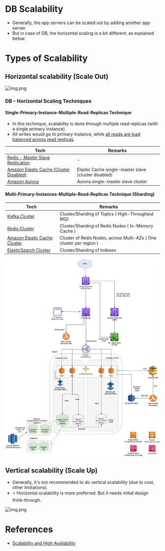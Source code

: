 
# DB Scalability
- Generally, the app servers can be scaled out by adding another app server.
- But in case of DB, the horizontal scaling is a bit different, as explained below.

# Types of Scalability

## Horizontal scalability (Scale Out)

![img.png](https://dzone.com/storage/temp/5747694-picture1.png)

### DB - Horizontal Scaling Techniques

#### Single-Primary-Instance-Multiple-Read-Replicas Technique
- In this technique, scalability is done through multiple read replicas (with a single primary instance).
- All writes would go to primary instance, while [all reads are load balanced across read replicas](LoadBalancer.md).

| Tech                                                                                                                                                                | Remarks                                              |
|---------------------------------------------------------------------------------------------------------------------------------------------------------------------|------------------------------------------------------|
| [Redis - Master Slave Replication](../3_DatabaseComponents/In-Memory-Cache/Redis/RedisMasterSlaveReplication.md)                                                    | -                                                    |
| [Amazon Elastic Cache (Cluster Disabled)](../../2_AWSComponents/6_DatabaseServices/AmazonElasticCache.md#redis-cluster-mode-disabled-vs-redis-cluster-mode-enabled) | Elastic Cache single-master slave (cluster disabled) |
| [Amazon Aurora](../../2_AWSComponents/6_DatabaseServices/AmazonRDSAurora/Readme.md)                                                                                 | Aurora single-master slave cluster                   |

#### Multi-Primary-Instances-Multiple-Read-Replicas Technique (Sharding)

| Tech                                                                                                                                                     | Remarks                                                                            |
|----------------------------------------------------------------------------------------------------------------------------------------------------------|------------------------------------------------------------------------------------|
| [Kafka Cluster](../4_MessageBrokers/Kafka.md)                                                                                                            | Cluster/Sharding of Topics ( High-Throughput MQ)                                   |                     
| [Redis Cluster](../3_DatabaseComponents/In-Memory-Cache/Redis/RedisCluster.md)                                                                           | Cluster/Sharding of Redis Nodes ( In-Memory Cache )                                |
| [Amazon Elastic Cache Cluster](../../2_AWSComponents/6_DatabaseServices/AmazonElasticCache.md#redis-cluster-mode-disabled-vs-redis-cluster-mode-enabled) | Cluster of Redis Nodes, across Multi-AZs ( One cluster per region )                |
| [ElasticSearch Cluster](../3_DatabaseComponents/Search-Engines/ElasticSearch/ElasticSearchCluster.md)                                                    | Cluster/Sharding of Indexes                                                        |

![img.png](../../2_AWSComponents/0_AWSDesigns/DesignScalableSystemWithRDMS/assets/DesignScalableSystemWithRelationalDBOnAWS.drawio.png)

## Vertical scalability (Scale Up)
- Generally, it's not recommended to do vertical scalability (due to cost, other limitations). 
- :star: Horizontal scalability is more preferred. But it needs initial design think-through.

![img.png](https://dzone.com/storage/temp/5747695-picture2.png)

# References
- [Scalability and High Availability](https://dzone.com/refcardz/scalability)